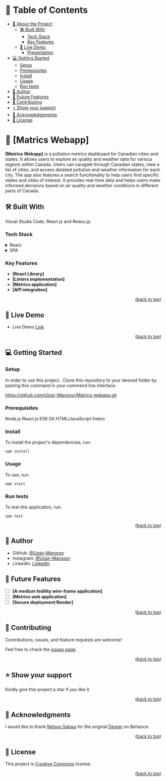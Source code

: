 <a name="readme-top"></a>

# 📗 Table of Contents

- [📖 About the Project](#about-project)
  - [🛠 Built With](#built-with)
    - [Tech Stack](#tech-stack)
    - [Key Features](#key-features)
  - [🚀 Live Demo](#live-demo)
    - [Presentation](#presentation)
- [💻 Getting Started](#getting-started)
  - [Setup](#setup)
  - [Prerequisites](#prerequisites)
  - [Install](#install)
  - [Usage](#usage)
  - [Run tests](#run-tests)
- [👥 Author](#author)
- [🔭 Future Features](#future-features)
- [🤝 Contributing](#contributing)
- [⭐️ Show your support](#support)
- [🙏 Acknowledgements](#acknowledgements)
- [📝 License](#license)

# 📖 [Matrics Webapp] <a name="about-project"></a>

**[Matrics Webapp]** is a pollution metrics dashboard for Canadian cities and states. It allows users to explore air quality and weather data for various regions within Canada. Users can navigate through Canadian states, view a list of cities, and access detailed pollution and weather information for each city. The app also features a search functionality to help users find specific states and cities of interest. It provides real-time data and helps users make informed decisions based on air quality and weather conditions in different parts of Canada.

## 🛠 Built With <a name="built-with"></a>
Visual Studia Code, React.js and Redux.js.

### Tech Stack <a name="tech-stack"></a>

<details>
  <summary>React</summary>
</details>

<details>
  <summary>SPA</summary>
</details>

### Key Features <a name="key-features"></a>

- **[React Library]**
- **[Linters implementation]**
- **[Metrics application]**
- **[API integration]**

<p align="right">(<a href="#readme-top">back to top</a>)</p>

## 🚀 Live Demo <a name="live-demo"></a>

- Live Demo [Link](https://cdn.shopify.com/s/files/1/0620/8503/8286/files/Coming_soon_gif_2048x2048.gif?v=1683026148)
<!--
### 🚀 Presentation <a name="presentation"></a>

- Presentation [video](https://cdn.shopify.com/s/files/1/0620/8503/8286/files/Coming_soon_gif_2048x2048.gif?v=1683026148)
 -->
<p align="right">(<a href="#readme-top">back to top</a>)</p>

## 💻 Getting Started <a name="getting-started"></a>

### Setup <a name="setup"></a>

In order to use this project.. Clone this repository to your desired folder by pasting this command in your command line interface:

  https://github.com/Uzair-Manzoor/Matrics-webapp.git

### Prerequisites <a name="prerequisites"></a>

  Node.js
  React.js
  ES6
  Git
  HTML/JavaScript linters

### Install <a name="install"></a>

To install the project's dependencies, run:

```
npm install
```

### Usage <a name="usage"></a>

To use, run:

```
npm start
```

### Run tests <a name="run-tests"></a>

To test this application, run:

```
npm test
```

<p align="right">(<a href="#readme-top">back to top</a>)</p>

## 👥 Author <a name="author"></a>

- GitHub: [@Uzair-Manzoor](https://github.com/Uzair-Manzoor)
- Instagram: [@Uzair-Manzoor](https://www.instagram.com/uzair_kayani/)
- LinkedIn: [LinkedIn](https://www.linkedin.com/in/uzair-manzoor-b69996115/)

## 🔭 Future Features <a name="future-features"></a>

- [ ] **[A medium fedility wire-frame application]**
- [ ] **[Metrics web application]**
- [ ] **[Secure deployment Render]**

<p align="right">(<a href="#readme-top">back to top</a>)</p>

## 🤝 Contributing <a name="contributing"></a>

Contributions, issues, and feature requests are welcome!

Feel free to check the [issues page](../../issues/).

<p align="right">(<a href="#readme-top">back to top</a>)</p>

## ⭐️ Show your support <a name="support"></a>

Kindly give this project a star if you like it.

<p align="right">(<a href="#readme-top">back to top</a>)</p>

## 🙏 Acknowledgments <a name="acknowledgements"></a>

I would like to thank [Nelson Sakwa](https://www.behance.net/sakwadesignstudio) for the original [Design](https://www.behance.net/gallery/31579789/Ballhead-App-(Free-PSDs)) on Behance.

<p align="right">(<a href="#readme-top">back to top</a>)</p>

## 📝 License <a name="license"></a>

This project is [Creative Commons](/LICENSE) license.

<p align="right">(<a href="#readme-top">back to top</a>)</p>
